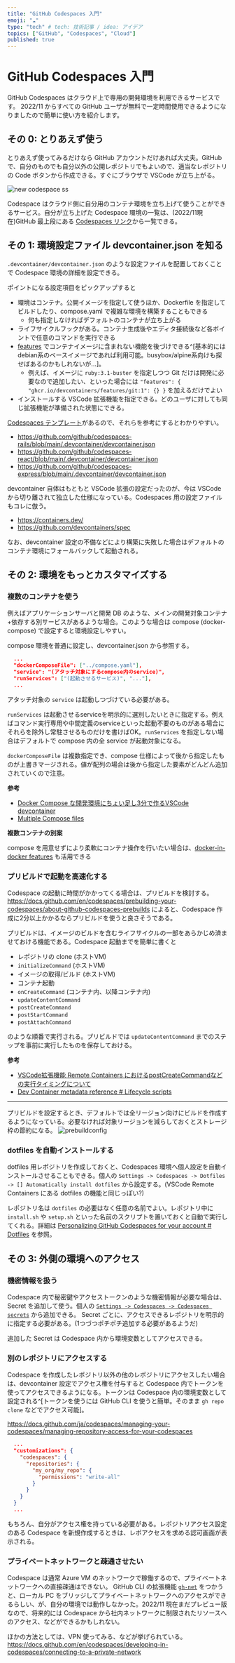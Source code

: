 ```yaml
---
title: "GitHub Codespaces 入門"
emoji: "☁️"
type: "tech" # tech: 技術記事 / idea: アイデア
topics: ["GitHub", "Codespaces", "Cloud"]
published: true
---
```


# GitHub Codespaces 入門
GitHub Codespaces はクラウド上で専用の開発環境を利用できるサービスです。
2022/11 からすべての GitHub ユーザが無料で一定時間使用できるようになりましたので簡単に使い方を紹介します。

## その 0: とりあえず使う
とりあえず使ってみるだけなら GitHub アカウントだけあれば大丈夫。GitHub で、自分のものでも自分以外の公開レポジトリでもよいので、適当なレポジトリの Code ボタンから作成できる。すぐにブラウザで VSCode が立ち上がる。

![new codespace ss](https://storage.googleapis.com/zenn-user-upload/96a1b31b99ea-20221128.png)

Codespace はクラウド側に自分用のコンテナ環境を立ち上げて使うことができるサービス。自分が立ち上げた Codespace 環境の一覧は、(2022/11現在)GitHub 最上段にある [Codespaces リンク](https://github.com/codespaces)から一覧できる。

## その 1: 環境設定ファイル devcontainer.json を知る

`.devcontainer/devcontainer.json` のような設定ファイルを配置しておくことで Codespace 環境の詳細を設定できる。

ポイントになる設定項目をピックアップすると
- 環境はコンテナ。公開イメージを指定して使うほか、Dockerfile を指定してビルドしたり、compose.yaml で複雑な環境を構築することもできる
  - 何も指定しなければデフォルトのコンテナが立ち上がる
- ライフサイクルフックがある。コンテナ生成後やエディタ接続後など各ポイントで任意のコマンドを実行できる
- [features](https://containers.dev/features) でコンテナイメージに含まれない機能を後づけできる^[基本的にはdebian系のベースイメージであれば利用可能。busybox/alpine系向けも探せばあるのかもしれないが…]。
  - 例えば、イメージに `ruby:3.1-buster` を指定しつつ Git だけは開発に必要なので追加したい、といった場合には `"features": { "ghcr.io/devcontainers/features/git:1": {} }` を加えるだけでよい
- インストールする VSCode 拡張機能を指定できる。どのユーザに対しても同じ拡張機能が準備された状態にできる。

[Codespaces テンプレート](https://github.com/codespaces/templates)があるので、それらを参考にするとわかりやすい。
- https://github.com/github/codespaces-rails/blob/main/.devcontainer/devcontainer.json
- https://github.com/github/codespaces-react/blob/main/.devcontainer/devcontainer.json
- https://github.com/github/codespaces-express/blob/main/.devcontainer/devcontainer.json

devcontainer 自体はもともと VSCode 拡張の設定だったのが、今は VSCode から切り離されて独立した仕様になっている。Codespaces 用の設定ファイルもコレに倣う。
- https://containers.dev/
- https://github.com/devcontainers/spec

なお、devcontainer 設定の不備などにより構築に失敗した場合はデフォルトのコンテナ環境にフォールバックして起動される。

## その 2: 環境をもっとカスタマイズする

### 複数のコンテナを使う
例えばアプリケーションサーバと開発 DB のような、メインの開発対象コンテナ+依存する別サービスがあるような場合。このような場合は compose (docker-compose) で設定すると環境設定しやすい。

compose 環境を普通に設定し、devcontainer.json から参照する。

```json:devcontainer.json 内
  ...
  "dockerComposeFile": ["../compose.yaml"],
  "service": "(アタッチ対象にするcompose内のservice)",
  "runServices": ["(起動させるサービス)", "..."],
  ...
```
アタッチ対象の `service` は起動しつづけている必要がある。

`runServices` は起動させるserviceを明示的に選別したいときに指定する。例えばコマンド実行専用や中間定義のserviceといった起動不要のものがある場合にそれらを除外し常駐させるものだけを書けばOK。`runServices` を指定しない場合はデフォルトで compose 内の全 service が起動対象になる。

`dockerComposeFile` は複数指定でき、compose 仕様によって後から指定したものが上書きマージされる。値が配列の場合は後から指定した要素がどんどん追加されていくので注意。

**参考**
- [Docker Compose な開発環境にちょい足し3分で作るVSCode devcontainer](https://zenn.dev/saboyutaka/articles/9cffc8d14c6684)
- [Multiple Compose files](https://docs.docker.com/compose/extends/#multiple-compose-files)


**複数コンテナの別案**

compose を用意せずにより柔軟にコンテナ操作を行いたい場合は、[docker-in-docker features](https://github.com/devcontainers/features/tree/main/src/docker-in-docker) も活用できる

### プリビルドで起動を高速化する

Codespace の起動に時間がかかってくる場合は、プリビルドを検討する。
https://docs.github.com/en/codespaces/prebuilding-your-codespaces/about-github-codespaces-prebuilds によると、Codespace 作成に2分以上かかるならプリビルドを使うと良さそうである。

プリビルドは、イメージのビルドを含むライフサイクルの一部をあらかじめ済ませておける機能である。Codespace 起動までを簡単に書くと

- レポジトリの clone (ホストVM)
- `initializeCommand` (ホストVM)
- イメージの取得/ビルド (ホストVM)
- コンテナ起動
- `onCreateCommand` (コンテナ内、以降コンテナ内)
- `updateContentCommand`
- `postCreateCommand`
- `postStartCommand`
- `postAttachCommand`

のような順番で実行される。プリビルドでは `updateContentCommand` までのステップを事前に実行したものを保存しておける。

**参考**
- [VSCode拡張機能 Remote Containers におけるpostCreateCommandなどの実行タイミングについて](https://vlike-vlife.netlify.app/posts/vscode_remote_container_command)
- [Dev Container metadata reference # Lifecycle scripts](https://containers.dev/implementors/json_reference/#lifecycle-scripts)

---
プリビルドを設定するとき、デフォルトでは全リージョン向けにビルドを作成するようになっている。必要なければ対象リージョンを減らしておくとストレージ枠の節約になる。
![prebuildconfig](https://storage.googleapis.com/zenn-user-upload/cf2b1bdd7810-20221129.png)

### dotfiles を自動インストールする
dotfiles 用レポジトリを作成しておくと、Codespaces 環境へ個人設定を自動インストールさせることもできる。個人の `Settings -> Codespaces -> Dotfiles -> [] Automatically install dotfiles` から設定する。(VSCode Remote Containers にある dotfiles の機能と同じっぽい?)

レポジトリ名は `dotfiles` の必要はなく任意の名前でよい。レポジトリ中に `install.sh` や `setup.sh` といった名前のスクリプトを置いておくと自動で実行してくれる。詳細は [Personalizing GitHub Codespaces for your account # Dotfiles](https://docs.github.com/en/codespaces/customizing-your-codespace/personalizing-github-codespaces-for-your-account#dotfiles) を参照。

## その 3: 外側の環境へのアクセス
### 機密情報を扱う

Codespace 内で秘密鍵やアクセストークンのような機密情報が必要な場合は、Secret を追加して使う。個人の [`Settings -> Codespaces -> Codespaces secrets`](https://github.com/settings/codespaces) から追加できる。 Secret ごとに、アクセスできるレポジトリを明示的に指定する必要がある。(1つづつポチポチ追加する必要があるようだ)

追加した Secret は Codespace 内から環境変数としてアクセスできる。

### 別のレポジトリにアクセスする

Codespace を作成したレポジトリ以外の他のレポジトリにアクセスしたい場合は、devcontainer 設定でアクセス権を付与すると Codespace 内でトークンを使ってアクセスできるようになる。トークンは Codespace 内の環境変数として設定される^[トークンを使うには GitHub CLI を使うと簡単。そのまま `gh repo clone` などでアクセス可能]。

https://docs.github.com/ja/codespaces/managing-your-codespaces/managing-repository-access-for-your-codespaces

```json:devcontainer.json 内
  ...
  "customizations": {
    "codespaces": {
      "repositories": {
        "my_org/my_repo": {
          "permissions": "write-all"
        }
      }
    }
  }
  ...
```

もちろん、自分がアクセス権を持っている必要がある。レポジトリアクセス設定のある Codespace を新規作成するときは、レポアクセスを求める認可画面が表示される。

### プライベートネットワークと疎通させたい
Codespace は通常 Azure VM のネットワークで稼働するので、プライベートネットワークへの直接疎通はできない。
GitHub CLI の拡張機能 [`gh-net`](https://github.com/github/gh-net#codespaces-network-bridge) をつかうと、ローカル PC をブリッジしてプライベートネットワークへのアクセスができるらしい、が、自分の環境では動作しなかった。2022/11 現在まだプレビュー版なので、将来的には Codespace から社内ネットワークに制限されたリソースへのアクセス、などができるかもしれない。

ほかの方法としては、VPN 使ってみる、などが挙げられている。
https://docs.github.com/en/codespaces/developing-in-codespaces/connecting-to-a-private-network
